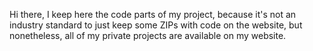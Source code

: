 Hi there, I keep here the code parts of my project, because it's not an industry standard to just keep some ZIPs with code on the website, but nonetheless, all of my private projects are available on my website.
